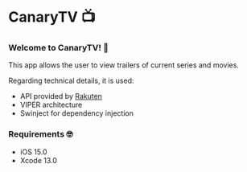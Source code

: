 # CanaryTV 📺

### Welcome to CanaryTV! 🎊

This app allows the user to view trailers of current series and movies.

Regarding technical details, it is used:
* API provided by [Rakuten](https://rakuten.es/)
* VIPER architecture
* Swinject for dependency injection

### Requirements 🤓
* iOS 15.0
* Xcode 13.0
